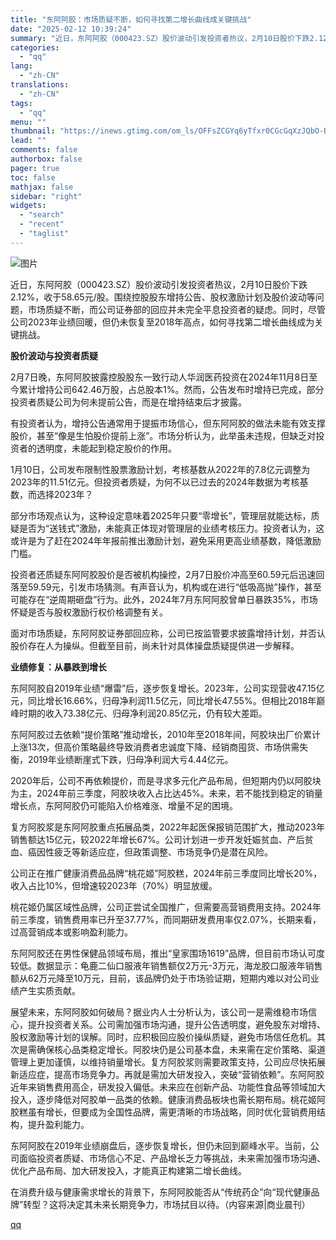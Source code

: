 ```yaml
---
title: "东阿阿胶：市场质疑不断，如何寻找第二增长曲线成关键挑战"
date: "2025-02-12 10:39:24"
summary: "近日，东阿阿胶（000423.SZ）股价波动引发投资者热议，2月10日股价下跌2.12%，收于58...."
categories:
  - "qq"
lang:
  - "zh-CN"
translations:
  - "zh-CN"
tags:
  - "qq"
menu: ""
thumbnail: "https://inews.gtimg.com/om_ls/OFFsZCGYq6yTfxr0CGcGqXzJQbO-BZIREkfU_fUVLnBRUAA_640360/0"
lead: ""
comments: false
authorbox: false
pager: true
toc: false
mathjax: false
sidebar: "right"
widgets:
  - "search"
  - "recent"
  - "taglist"
---
```


![图片](https://inews.gtimg.com/news_bt/OMRM_0xgoJjFsEbE1upa_xlW7rRFym7fpllgbNtPqBIeYAA/641)

近日，东阿阿胶（000423.SZ）股价波动引发投资者热议，2月10日股价下跌2.12%，收于58.65元/股。围绕控股股东增持公告、股权激励计划及股价波动等问题，市场质疑不断，而公司证券部的回应并未完全平息投资者的疑虑。同时，尽管公司2023年业绩回暖，但仍未恢复至2018年高点，如何寻找第二增长曲线成为关键挑战。

**股价波动与投资者质疑**

2月7日晚，东阿阿胶披露控股股东一致行动人华润医药投资在2024年11月8日至今累计增持公司642.46万股，占总股本1%。然而，公告发布时增持已完成，部分投资者质疑公司为何未提前公告，而是在增持结束后才披露。

有投资者认为，增持公告通常用于提振市场信心，但东阿阿胶的做法未能有效支撑股价，甚至“像是生怕股价提前上涨”。市场分析认为，此举虽未违规，但缺乏对投资者的透明度，未能起到稳定股价的作用。

1月10日，公司发布限制性股票激励计划，考核基数从2022年的7.8亿元调整为2023年的11.51亿元。但投资者质疑，为何不以已过去的2024年数据为考核基数，而选择2023年？

部分市场观点认为，这种设定意味着2025年只要“零增长”，管理层就能达标，质疑是否为“送钱式”激励，未能真正体现对管理层的业绩考核压力。投资者认为，这或许是为了赶在2024年年报前推出激励计划，避免采用更高业绩基数，降低激励门槛。

投资者还质疑东阿阿胶股价是否被机构操控，2月7日股价冲高至60.59元后迅速回落至59.59元，引发市场猜测。有声音认为，机构或在进行“低吸高抛”操作，甚至可能存在“逆周期砸盘”行为。此外，2024年7月东阿阿胶曾单日暴跌35%，市场怀疑是否与股权激励行权价格调整有关。

面对市场质疑，东阿阿胶证券部回应称，公司已按监管要求披露增持计划，并否认股价存在人为操纵。但截至目前，尚未针对具体操盘质疑提供进一步解释。

**业绩修复：从暴跌到增长**

东阿阿胶自2019年业绩“爆雷”后，逐步恢复增长。2023年，公司实现营收47.15亿元，同比增长16.66%，归母净利润11.5亿元，同比增长47.55%。但相比2018年巅峰时期的收入73.38亿元、归母净利润20.85亿元，仍有较大差距。

东阿阿胶过去依赖“提价策略”推动增长，2010年至2018年间，阿胶块出厂价累计上涨13次，但高价策略最终导致消费者忠诚度下降、经销商囤货、市场供需失衡，2019年业绩断崖式下跌，归母净利润大亏4.44亿元。

2020年后，公司不再依赖提价，而是寻求多元化产品布局，但短期内仍以阿胶块为主，2024年前三季度，阿胶块收入占比达45%。未来，若不能找到稳定的销量增长点，东阿阿胶仍可能陷入价格难涨、增量不足的困境。

复方阿胶浆是东阿阿胶重点拓展品类，2022年起医保报销范围扩大，推动2023年销售额达15亿元，较2022年增长67%。公司计划进一步开发妊娠贫血、产后贫血、癌因性疲乏等新适应症，但政策调整、市场竞争仍是潜在风险。

公司正在推广健康消费品品牌“桃花姬”阿胶糕，2024年前三季度同比增长20%，收入占比10%，但增速较2023年（70%）明显放缓。

桃花姬仍属区域性品牌，公司正尝试全国推广，但需要高营销费用支持。2024年前三季度，销售费用率已升至37.77%，而同期研发费用率仅2.07%，长期来看，过高营销成本或影响盈利能力。

东阿阿胶还在男性保健品领域布局，推出“皇家围场1619”品牌，但目前市场认可度较低。数据显示：龟鹿二仙口服液年销售额仅2万元-3万元，海龙胶口服液年销售额从62万元降至10万元，目前，该品牌仍处于市场验证期，短期内难以对公司业绩产生实质贡献。

展望未来，东阿阿胶如何破局？据业内人士分析认为，该公司一是需维稳市场信心，提升投资者关系。公司需加强市场沟通，提升公告透明度，避免股东对增持、股权激励等计划的误解。同时，应积极回应股价操纵质疑，避免市场信任危机。其次是需确保核心品类稳定增长。阿胶块仍是公司基本盘，未来需在定价策略、渠道管理上更加谨慎，以维持销量增长。复方阿胶浆则需要政策支持，公司应尽快拓展新适应症，提高市场竞争力。再就是需加大研发投入，突破“营销依赖”。东阿阿胶近年来销售费用高企，研发投入偏低。未来应在创新产品、功能性食品等领域加大投入，逐步降低对阿胶单一品类的依赖。健康消费品板块也需长期布局。桃花姬阿胶糕虽有增长，但要成为全国性品牌，需更清晰的市场战略，同时优化营销费用结构，提升盈利能力。

东阿阿胶在2019年业绩崩盘后，逐步恢复增长，但仍未回到巅峰水平。当前，公司面临投资者质疑、市场信心不足、产品增长乏力等挑战，未来需加强市场沟通、优化产品布局、加大研发投入，才能真正构建第二增长曲线。

在消费升级与健康需求增长的背景下，东阿阿胶能否从“传统药企”向“现代健康品牌”转型？这将决定其未来长期竞争力，市场拭目以待。（内容来源|商业晨刊）

[qq](https://new.qq.com/rain/a/20250212A032ZF00)
